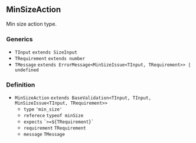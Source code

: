 MinSizeAction
-------------

Min size action type.

### Generics

*   `TInput` `extends SizeInput`
*   `TRequirement` `extends number`
*   `TMessage` `extends ErrorMessage<MinSizeIssue<TInput, TRequirement>> | undefined`

### Definition

*   `MinSizeAction` `extends BaseValidation<TInput, TInput, MinSizeIssue<TInput, TRequirement>>`
    *   `type` `'min_size'`
    *   `referece` `typeof minSize`
    *   `expects` `` `>=${TRequirement}` ``
    *   `requirement` `TRequirement`
    *   `message` `TMessage`